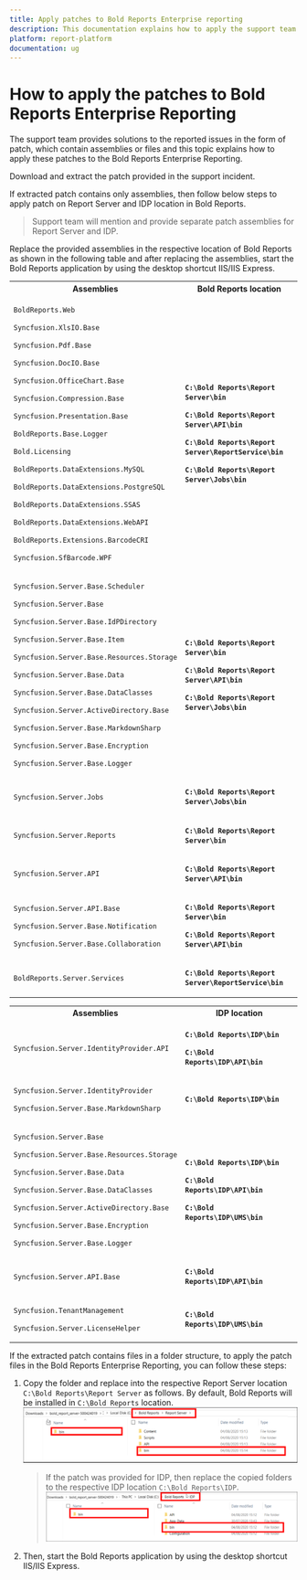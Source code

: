 ```yaml
---
title: Apply patches to Bold Reports Enterprise reporting
description: This documentation explains how to apply the support team provided patches to Bold Reports Enterprise reporting
platform: report-platform
documentation: ug
---
```


# How to apply the patches to Bold Reports Enterprise Reporting

The support team provides solutions to the reported issues in the form of patch, which contain assemblies or files and this topic explains how to apply these patches to the Bold Reports Enterprise Reporting.

Download and extract the patch provided in the support incident.

If extracted patch contains only assemblies, then follow below steps to apply patch on Report Server and IDP location in Bold Reports.

> Support team will mention and provide separate patch assemblies for Report Server and IDP.

Replace the provided assemblies in the respective location of Bold Reports as shown in the following table and after replacing the assemblies, start the Bold Reports application by using the desktop shortcut IIS/IIS Express.

<table>
<tr>
<th>
Assemblies
</th>
<th>
Bold Reports location
</th>
</tr>
<tr>
<td>

`BoldReports.Web`

`Syncfusion.XlsIO.Base`

`Syncfusion.Pdf.Base`

`Syncfusion.DocIO.Base`

`Syncfusion.OfficeChart.Base`

`Syncfusion.Compression.Base`

`Syncfusion.Presentation.Base`

`BoldReports.Base.Logger`

`Bold.Licensing`

`BoldReports.DataExtensions.MySQL`

`BoldReports.DataExtensions.PostgreSQL`

`BoldReports.DataExtensions.SSAS`

`BoldReports.DataExtensions.WebAPI`

`BoldReports.Extensions.BarcodeCRI`

`Syncfusion.SfBarcode.WPF`

</td>
<td>

**`C:\Bold Reports\Report Server\bin`**

**`C:\Bold Reports\Report Server\API\bin`**

**`C:\Bold Reports\Report Server\ReportService\bin`**

**`C:\Bold Reports\Report Server\Jobs\bin`**

</td>
</tr>
<tr>
<td>

`Syncfusion.Server.Base.Scheduler`

`Syncfusion.Server.Base`

`Syncfusion.Server.Base.IdPDirectory`

`Syncfusion.Server.Base.Item`

`Syncfusion.Server.Base.Resources.Storage`

`Syncfusion.Server.Base.Data`

`Syncfusion.Server.Base.DataClasses`

`Syncfusion.Server.ActiveDirectory.Base`

`Syncfusion.Server.Base.MarkdownSharp`

`Syncfusion.Server.Base.Encryption`

`Syncfusion.Server.Base.Logger`

</td>
<td>

**`C:\Bold Reports\Report Server\bin`**

**`C:\Bold Reports\Report Server\API\bin`**

**`C:\Bold Reports\Report Server\Jobs\bin`**

</td>
</tr>
<tr>
<td>

`Syncfusion.Server.Jobs`

</td>
<td>

**`C:\Bold Reports\Report Server\Jobs\bin`**

</td>
</tr>
<tr>
<td>

`Syncfusion.Server.Reports`

</td>
<td>

**`C:\Bold Reports\Report Server\bin`**

</td>
</tr>
<tr>
<td>

`Syncfusion.Server.API`

</td>
<td>

**`C:\Bold Reports\Report Server\API\bin`**

</td>
</tr>
<tr>
<td>

`Syncfusion.Server.API.Base`

`Syncfusion.Server.Base.Notification`

`Syncfusion.Server.Base.Collaboration`

</td>
<td>

**`C:\Bold Reports\Report Server\bin`**

**`C:\Bold Reports\Report Server\API\bin`**

</td>
</tr>
<tr>
<td>

`BoldReports.Server.Services`

</td>
<td>

**`C:\Bold Reports\Report Server\ReportService\bin`**

</td>
</tr>
</table>

<table>
<tr>
<th>
Assemblies
</th>
<th>
IDP location
</th>
</tr>
<tr>
<td>

`Syncfusion.Server.IdentityProvider.API`

</td>
<td>

**`C:\Bold Reports\IDP\bin`**

**`C:\Bold Reports\IDP\API\bin`**

</td>
</tr>
<td>

`Syncfusion.Server.IdentityProvider`

`Syncfusion.Server.Base.MarkdownSharp`

</td>
<td>

**`C:\Bold Reports\IDP\bin`**

</td>
</tr>
<tr>
<td>

`Syncfusion.Server.Base`

`Syncfusion.Server.Base.Resources.Storage`

`Syncfusion.Server.Base.Data`

`Syncfusion.Server.Base.DataClasses`

`Syncfusion.Server.ActiveDirectory.Base`

`Syncfusion.Server.Base.Encryption`

`Syncfusion.Server.Base.Logger`

</td>
<td>

**`C:\Bold Reports\IDP\bin`**

**`C:\Bold Reports\IDP\API\bin`**

**`C:\Bold Reports\IDP\UMS\bin`**

</td>
</tr>
<tr>
<td>

`Syncfusion.Server.API.Base`

</td>
<td>

**`C:\Bold Reports\IDP\API\bin`**

</td>
</tr>
<tr>
<td>

`Syncfusion.TenantManagement`

`Syncfusion.Server.LicenseHelper`

</td>
<td>

**`C:\Bold Reports\IDP\UMS\bin`**

</td>
</tr>
</table>

If the extracted patch contains files in a folder structure, to apply the patch files in the Bold Reports Enterprise Reporting, you can follow these steps:

1. Copy the folder and replace into the respective Report Server location `C:\Bold Reports\Report Server` as follows. By default, Bold Reports will be installed in `C:\Bold Reports` location.
  ![Report Server Location](/static/assets/on-premise/images/how-to/report-server-location-in-bold-reports.png)
     >If the patch was provided for IDP, then replace the copied folders to the respective IDP location `C:\Bold Reports\IDP`.
     >![IDP Location](/static/assets/on-premise/images/how-to/idp-location-in-bold-reports.png)
2. Then, start the Bold Reports application by using the desktop shortcut IIS/IIS Express.
